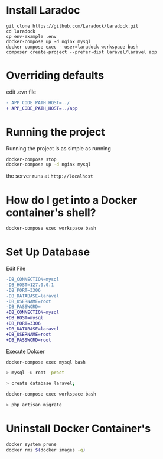 # Install Laradoc

```shell
git clone https://github.com/Laradock/laradock.git
cd laradock
cp env-example .env
docker-compose up -d nginx mysql
docker-compose exec --user=laradock workspace bash
composer create-project --prefer-dist laravel/laravel app
```

# Overriding defaults

edit .evn file

```diff
- APP_CODE_PATH_HOST=../
+ APP_CODE_PATH_HOST=../app
```

# Running the project

Running the project is as simple as running

```sh
docker-compose stop
docker-compose up -d nginx mysql
```

 the server runs at `http://localhost`

# How do I get into a Docker container's shell?

```sh
docker-compose exec workspace bash
```

# Set Up Database

Edit File 

```diff
-DB_CONNECTION=mysql
-DB_HOST=127.0.0.1
-DB_PORT=3306
-DB_DATABASE=laravel
-DB_USERNAME=root
-DB_PASSWORD=
+DB_CONNECTION=mysql
+DB_HOST=mysql
+DB_PORT=3306
+DB_DATABASE=laravel
+DB_USERNAME=root
+DB_PASSWORD=root
```

Execute Dokcer

```sh
docker-compose exec mysql bash

> mysql -u root -proot

> create database laravel;

docker-compose exec workspace bash

> php artisan migrate
```

# Uninstall  Docker Container's

```sh
docker system prune
docker rmi $(docker images -q)
```

